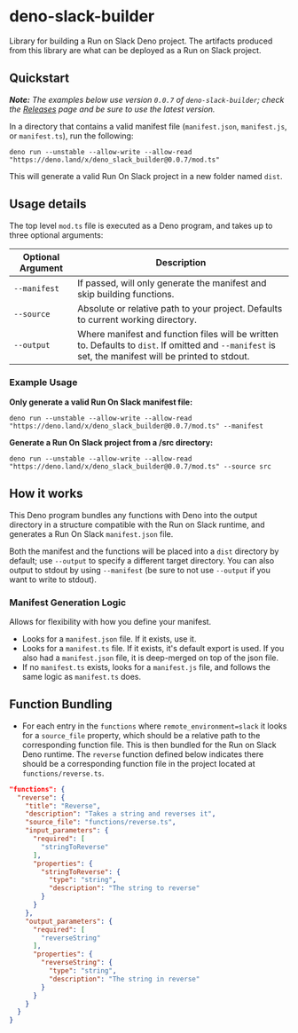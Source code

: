 # deno-slack-builder

Library for building a Run on Slack Deno project. The artifacts produced from this library are what can be deployed as a Run on Slack project.

## Quickstart

_**Note:** The examples below use version `0.0.7` of `deno-slack-builder`; check the [Releases](https://github.com/slackapi/deno-slack-builder/releases) page and be sure to use the latest version._

In a directory that contains a valid manifest file (`manifest.json`, `manifest.js`, or `manifest.ts`), run the following:

```
deno run --unstable --allow-write --allow-read "https://deno.land/x/deno_slack_builder@0.0.7/mod.ts"
```

This will generate a valid Run On Slack project in a new folder named `dist`.

## Usage details

The top level `mod.ts` file is executed as a Deno program, and takes up to three optional arguments:

| Optional Argument | Description                                           |
| ----------------- | ----------------------------------------------------- |
| `--manifest`      | If passed, will only generate the manifest and skip building functions. |
| `--source`        | Absolute or relative path to your project. Defaults to current working directory. |
| `--output`        | Where manifest and function files will be written to. Defaults to `dist`. If omitted and `--manifest` is set, the manifest will be printed to stdout. |

### Example Usage

**Only generate a valid Run On Slack manifest file:**
```
deno run --unstable --allow-write --allow-read "https://deno.land/x/deno_slack_builder@0.0.7/mod.ts" --manifest
```

**Generate a Run On Slack project from a /src directory:**
```
deno run --unstable --allow-write --allow-read "https://deno.land/x/deno_slack_builder@0.0.7/mod.ts" --source src
```

## How it works

This Deno program bundles any functions with Deno into the output directory in a structure compatible with the Run on Slack runtime, and generates a Run On Slack `manifest.json` file.

Both the manifest and the functions will be placed into a `dist` directory by default; use `--output` to specify a different target directory. You can also output to stdout by using `--manifest` (be sure to not use `--output` if you want to write to stdout).

### Manifest Generation Logic

Allows for flexibility with how you define your manifest.

* Looks for a `manifest.json` file. If it exists, use it.
* Looks for a `manifest.ts` file. If it exists, it's default export is used. If you also had a `manifest.json` file, it is deep-merged on top of the json file.
* If no `manifest.ts` exists, looks for a `manifest.js` file, and follows the same logic as `manifest.ts` does.

## Function Bundling
* For each entry in the `functions` where `remote_environment=slack` it looks for a `source_file` property, which should be a relative path to the corresponding function file. This is then bundled for the Run on Slack Deno runtime. The `reverse` function defined below indicates there should be a corresponding function file in the project located at `functions/reverse.ts`.

```json
"functions": {
  "reverse": {
    "title": "Reverse",
    "description": "Takes a string and reverses it",
    "source_file": "functions/reverse.ts",
    "input_parameters": {
      "required": [
        "stringToReverse"
      ],
      "properties": {
        "stringToReverse": {
          "type": "string",
          "description": "The string to reverse"
        }
      }
    },
    "output_parameters": {
      "required": [
        "reverseString"
      ],
      "properties": {
        "reverseString": {
          "type": "string",
          "description": "The string in reverse"
        }
      }
    }
  }
}
```

